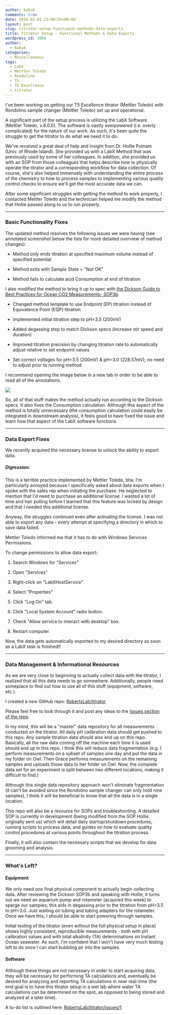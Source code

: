 ```yaml
---
author: kubu4
comments: true
date: 2018-02-01 23:00:55+00:00
layout: post
slug: titrator-setup-functional-methods-data-exports
title: Titrator Setup - Functional Methods & Data Exports
wordpress_id: 3068
author:
  - kubu4
categories:
  - Miscellaneous
tags:
  - LabX
  - Mettler Toledo
  - Rondolino
  - T5
  - T5 Excellence
  - titrator
---
```


I've been working on getting our T5 Excellence titrator (Mettler Toledo) with Rondolino sample changer (Mettler Toledo) set up and operational.

A significant part of the setup process is utilizing the LabX Software (Mettler Toledo, v.8.0.0). The software is vastly overpowered (i.e. overly complicated) for the nature of our work. As such, it's been quite the struggle to get the titrator to do what we need it to do.

We've received a great deal of help and insight from Dr. Hollie Putnam (Univ. of Rhode Island). She provided us with a LabX Method that was previously used by some of her colleagues. In addition, she provided us with an SOP from those colleagues that helps describe how to physically operate the titrator and a corresponding workflow for data collection. Of course, she's also helped immensely with understanding the entire process of the chemistry to how to process samples to implementing various quality control checks to ensure we'll get the most accurate data we can.

After some significant struggles with getting the method to work properly, I contacted Mettler Toledo and the technician helped me modify the method that Hollie passed along to us to run properly.



* * *





### Basic Functionality Fixes



The updated method resolves the following issues we were having (see annotated screenshot below the lists for more detailed overview of method changes):





  * Method only ends titration at specified maximum volume instead of specified potential


  * Method exits with Sample State = "Not OK"


  * Method fails to calculate acid Consumption at end of titration



I also modified the method to bring it up to spec with [the Dickson Guide to Best Practices for Ocean CO2 Measurements- SOP3b](https://github.com/RobertsLab/titrator/blob/master/protocols/Dickson_Guide_to_Best_Practices_for_Ocean_CO2_Measurements_2007.pdf):





  * Changed method template to use Endpoint (EP) titration instead of Equivalence Point (EQP) titration


  * Implemented initial titration step to pH=3.5 (200mV)


  * Added degassing step to match Dickson specs (increase stir speed and duration)


  * Improved titration precision by changing titration rate to automatically adjust relative to set endpoint values


  * Set correct voltages for pH=3.5 (200mV) & pH=3.0 (228.57mV); no need to adjust prior to running method



I recommend opening the image below in a new tab in order to be able to read all of the annotations.

![](http://owl.fish.washington.edu/Athaliana/20180201_labx_method_comparison_01.png)

So, all of that stuff makes the method actually run according to the Dickson specs. It also fixes the Consumption calculation. Although this aspect of the method is totally unnecessary (the consumption calculation could easily be integrated in downstream analysis), it feels good to have fixed the issue and learn how that aspect of the LabX software functions.



* * *





### Data Export Fixes



We recently acquired the necessary license to unlock the ability to export data.



##### Digression:



This is a terrible practice implemented by Mettler Toledo, btw. I'm particularly annoyed because I specifically asked about data exports when I spoke with the sales rep when initiating the purchase. He neglected to mention that I'd need to purchase an additional license. I wasted a lot of time and hair pulling before I learned that this feature was locked by design and that I needed this additional license.

Anyway, the struggles continued even after activating the license. I was not able to export any data - every attempt at specifying a directory in which to save data failed.

Mettler Toledo informed me that it has to do with Windows Services Permissions.

To change permissions to allow data export:





  1. Search Windows for "Services"


  2. Open "Services"


  3. Right-click on "LabXHostService"


  4. Select "Properties"


  5. Click "Log On" tab.


  6. Click "Local System Account" radio button.


  7. Check "Allow service to interact with desktop" box.


  8. Restart computer.



Now, the data gets automatically exported to my desired directory as soon as a LabX task is finished!!



* * *





### Data Management & Informational Resources



As we are very close to beginning to actually collect data with the titrator, I realized that all this data needs to go somewhere. Additionally, people need someplace to find out how to use all of this stuff (equipment, software, etc.).

I created a new GitHub repo: [RobertsLab/titrator](https://github.com/RobertsLab/titrator)

Please feel free to look through it and post any ideas to the [Issues section of the repo](https://github.com/RobertsLab/titrator/issues).

In my mind, this will be a "master" data repository for all measurements conducted on the titrator. All daily pH calibration data should get pushed to this repo. Any sample titration data should also end up on this repo. Basically, all the raw data coming off the machine each time it is used should end up in this repo. I think this will reduce data fragmentation (e.g. I perform measurements on a subset of samples one day and put the data in my folder on Owl. Then Grace performs measurements on the remaining samples and uploads those data to her folder on Owl. Now, the complete data set for an experiment is split between two different locations, making it difficult to find.)

Although this single data repository approach won't eliminate fragmentation (it can't be avoided since the Rondolino sample changer can only hold nine samples), I think it will be beneficial to know that all the data is in a single location.

This repo will also be a resource for SOPs and troubleshooting. A detailed SOP is currently in development (being modified from the SOP Hollie originally sent us) which will detail daily startup/shutdown procedures, running scripts to process data, and guides on how to evaluate quality control procedures at various points throughout the titration process.

Finally, it will also contain the necessary scripts that we develop for data grooming and analysis.



* * *





### What's Left?





#### Equipment



We only need one final physical component to actually begin collecting data. After reviewing the Dickson SOP3b and speaking with Hollie, it turns out we need an aquarium pump and rotameter (acquired this week) to sparge our samples; this aids in degassing prior to the titration from pH=3.5 to pH=3.0. Just waiting on tubing and tubing adapters for the rotameter. Once we have this, I should be able to start powering through samples.

Initial testing of the titrator (even without the full physical setup in place) shows highly consistent, reproducible measurements - both with pH calibration values and with total alkalinity (TA) determinations on Instant Ocean seawater. As such, I'm confident that I won't have very much testing left to do once I can start bubbling air into the samples.



#### Software



Although these things are not necessary in order to start acquiring data, they will be necessary for performing TA calculations and, eventually be desired for analyzing and reporting TA calculations in near real-time (the end goal is to have this titrator setup in a wet lab where water TA calculations can be determined on the spot, as opposed to being stored and analyzed at a later time).

A to-do list is outlined here: [RobertsLab/titrator/issues/1](https://github.com/RobertsLab/titrator/issues/1)

